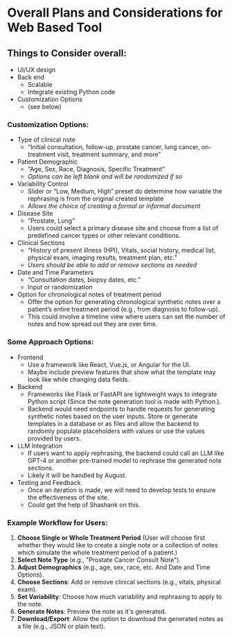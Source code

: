# Overall Plans and Considerations for Web Based Tool


## Things to Consider overall:
   - UI/UX design
   - Back end
      - Scalable 
      - Integrate existing Python code
   - Customization Options
      - (see below)


### Customization Options:
   - Type of clinical note 
      - “Initial consultation, follow-up, prostate cancer, lung cancer, on-treatment visit, treatment summary, and more”
   - Patient Demographic
      - “Age, Sex, Race, Diagnosis, Specific Treatment”
      - *Options can be left blank and will be randomized if so*
   - Variability Control
      - Slider or “Low, Medium, High” preset do determine how variable the rephrasing is from the original created template
      - *Allows the choice of creating a formal or informal document*
   - Disease Site
      - “Prostate, Lung”
      - Users could select a primary disease site and choose from a list of predefined cancer types or other relevant conditions.
   - Clinical Sections
      - “History of present illness (HPI), Vitals, social history, medical list, physical exam, imaging results, treatment plan, etc.”
      - *Users should be able to add or remove sections as needed*
   - Date and Time Parameters
      - “Consultation dates, biopsy dates, etc.”
      - Input or randomization
   - Option for chronological notes of treatment period
      - Offer the option for generating chronological synthetic notes over a patient’s entire treatment period (e.g., from diagnosis to follow-up).
      - This could involve a timeline view where users can set the number of notes and how spread out they are over time.



### Some Approach Options:
   - Frontend
      - Use a framework like React, Vue.js, or Angular for the UI.
      - Maybe include preview features that show what the template may look like while changing data fields.
   - Backend
      - Frameworks like Flask or FastAPI are lightweight ways to integrate Python script (Since the note generation tool is made with Python.).
      - Backend would need endpoints to handle requests for generating synthetic notes based on the user inputs. Store or generate templates in a database or as files and allow the backend to randomly populate placeholders with values or use the values provided by users.
   - LLM Integration
      - If users want to apply rephrasing, the backend could call an LLM like GPT-4 or another pre-trained model to rephrase the generated note sections.
      - Likely it will be handled by August.
   - Testing and Feedback
      - Once an iteration is made, we will need to develop tests to ensure the effectiveness of the site.
      - Could get the help of Shashank on this.



### Example Workflow for Users:
   1. **Choose Single or Whole Treatment Period** (User will choose first whether they would like to create a single note or a collection of notes which simulate the whole treatment period of a patient.)
   2. **Select Note Type** (e.g., "Prostate Cancer Consult Note").
   3. **Adjust Demographics** (e.g., age, sex, race, etc. And Date and Time Options).
   4. **Choose Sections**: Add or remove clinical sections (e.g., vitals, physical exam).
   5. **Set Variability**: Choose how much variability and rephrasing to apply to the note.
   6. **Generate Notes**: Preview the note as it's generated.
   7. **Download/Export**: Allow the option to download the generated notes as a file (e.g., JSON or plain text).

